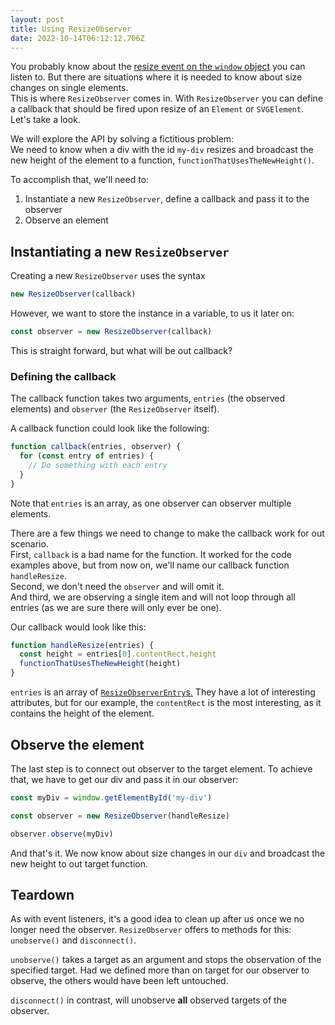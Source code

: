 ```yaml
---
layout: post
title: Using ResizeObserver
date: 2022-10-14T06:12:12.706Z
---
```

You probably know about the [resize event on the `window` object](https://developer.mozilla.org/en-US/docs/Web/API/Window/resize_event) you can listen to. But there are situations where it is needed to know about size changes on single elements.\
This is where `ResizeObserver` comes in. With `ResizeObserver` you can define a callback that should be fired upon resize of an `Element` or `SVGElement`. Let's take a look.

We will explore the API by solving a fictitious problem:\
We need to know when a div with the id `my-div` resizes and broadcast the new height of the element to a function, `functionThatUsesTheNewHeight()`.  

To accomplish that, we'll need to:

1. Instantiate a new `ResizeObserver`, define a callback and pass it to the observer
2. Observe an element

## Instantiating a new `ResizeObserver`

Creating a new `ResizeObserver` uses the syntax

```js
new ResizeObserver(callback)
```

However, we want to store the instance in a variable, to us it later on:

```js
const observer = new ResizeObserver(callback) 
```

This is straight forward, but what will be out callback?

### Defining the callback

The callback function takes two arguments, `entries` (the observed elements) and `observer` (the `ResizeObserver` itself).

A callback function could look like the following:

```js
function callback(entries, observer) {
  for (const entry of entries) {
    // Do something with each entry
  }
}
```

Note that `entries` is an array, as one observer can observer multiple elements.

There are a few things we need to change to make the callback work for out scenario.\
First, `callback` is a bad name for the function. It worked for the code examples above, but from now on, we'll name our callback function `handleResize`.\
Second, we don't need the `observer` and will omit it.\
And third, we are observing a single item and will not loop through all entries (as we are sure there will only ever be one).

Our callback would look like this: 

```js
function handleResize(entries) {
  const height = entries[0].contentRect.height
  functionThatUsesTheNewHeight(height)
}
```

`entries` is an array of [`ResizeObserverEntry`s.](https://developer.mozilla.org/en-US/docs/Web/API/ResizeObserverEntry) They have a lot of interesting attributes, but for our example, the `contentRect` is the most interesting, as it contains the height of the element. 

## Observe the element

The last step is to connect out observer to the target element. To achieve that, we have to get our div and pass it in our observer:  

```js
const myDiv = window.getElementById('my-div')

const observer = new ResizeObserver(handleResize)

observer.observe(myDiv)
```

And that's it. We now know about size changes in our `div` and broadcast the new height to out target function.

## Teardown

As with event listeners, it's a good idea to clean up after us once we no longer need the observer. `ResizeObserver` offers to methods for this: `unobserve()` and `disconnect()`. 

`unobserve()` takes a target as an argument and stops the observation of the specified target. Had we defined more than on target for our observer to observe, the others would have been left untouched.  

`disconnect()` in contrast, will unobserve **all** observed targets of the observer.